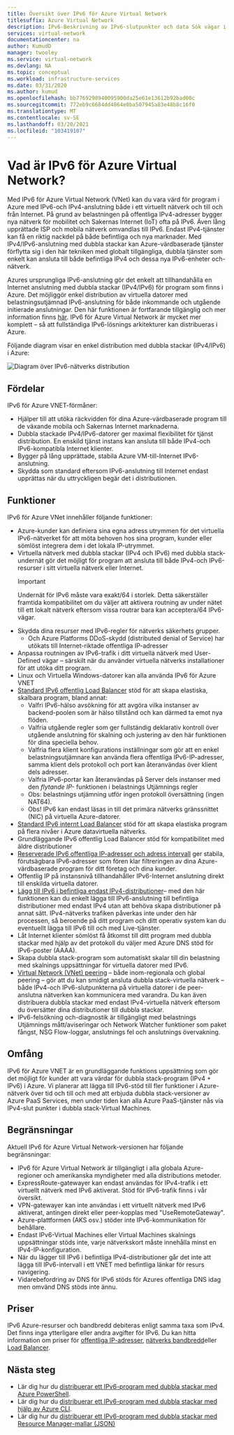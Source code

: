 ```yaml
---
title: Översikt över IPv6 för Azure Virtual Network
titlesuffix: Azure Virtual Network
description: IPv6-Beskrivning av IPv6-slutpunkter och data Sök vägar i ett virtuellt Azure-nätverk.
services: virtual-network
documentationcenter: na
author: KumudD
manager: twooley
ms.service: virtual-network
ms.devlang: NA
ms.topic: conceptual
ms.workload: infrastructure-services
ms.date: 03/31/2020
ms.author: kumud
ms.openlocfilehash: bb7769298940095900da25e61e13612b92bad00c
ms.sourcegitcommit: 772eb9c6684dd4864e0ba507945a83e48b8c16f0
ms.translationtype: MT
ms.contentlocale: sv-SE
ms.lasthandoff: 03/20/2021
ms.locfileid: "103419107"
---
```

# <a name="what-is-ipv6-for-azure-virtual-network"></a>Vad är IPv6 för Azure Virtual Network?

Med IPv6 för Azure Virtual Network (VNet) kan du vara värd för program i Azure med IPv6-och IPv4-anslutning både i ett virtuellt nätverk och till och från Internet. På grund av belastningen på offentliga IPv4-adresser bygger nya nätverk för mobilitet och Sakernas Internet (IoT) ofta på IPv6. Även lång upprättade ISP och mobila nätverk omvandlas till IPv6. Endast IPv4-tjänster kan få en riktig nackdel på både befintliga och nya marknader. Med IPv4/IPv6-anslutning med dubbla stackar kan Azure-värdbaserade tjänster förflytta sig i den här tekniken med globalt tillgängliga, dubbla tjänster som enkelt kan ansluta till både befintliga IPv4 och dessa nya IPv6-enheter och-nätverk.

Azures ursprungliga IPv6-anslutning gör det enkelt att tillhandahålla en Internet anslutning med dubbla stackar (IPv4/IPv6) för program som finns i Azure. Det möjliggör enkel distribution av virtuella datorer med belastningsutjämnad IPv6-anslutning för både inkommande och utgående initierade anslutningar. Den här funktionen är fortfarande tillgänglig och mer information finns [här](../load-balancer/load-balancer-ipv6-overview.md).
IPv6 för Azure Virtual Network är mycket mer komplett – så att fullständiga IPv6-lösnings arkitekturer kan distribueras i Azure.


Följande diagram visar en enkel distribution med dubbla stackar (IPv4/IPv6) i Azure:

![Diagram över IPv6-nätverks distribution](./media/ipv6-support-overview/ipv6-sample-diagram.png)

## <a name="benefits"></a>Fördelar

IPv6 för Azure VNET-förmåner:

- Hjälper till att utöka räckvidden för dina Azure-värdbaserade program till de växande mobila och Sakernas Internet marknaderna.
- Dubbla stackade IPv4/IPv6-datorer ger maximal flexibilitet för tjänst distribution. En enskild tjänst instans kan ansluta till både IPv4-och IPv6-kompatibla Internet klienter.
- Bygger på lång upprättade, stabila Azure VM-till-Internet IPv6-anslutning.
- Skydda som standard eftersom IPv6-anslutning till Internet endast upprättas när du uttryckligen begär det i distributionen.

## <a name="capabilities"></a>Funktioner

IPv6 för Azure VNet innehåller följande funktioner:

- Azure-kunder kan definiera sina egna adress utrymmen för det virtuella IPv6-nätverket för att möta behoven hos sina program, kunder eller sömlöst integrera dem i det lokala IP-utrymmet.
- Virtuella nätverk med dubbla stackar (IPv4 och IPv6) med dubbla stack-undernät gör det möjligt för program att ansluta till både IPv4-och IPv6-resurser i sitt virtuella nätverk eller Internet.
    > [!IMPORTANT]
    > Undernät för IPv6 måste vara exakt/64 i storlek.  Detta säkerställer framtida kompatibilitet om du väljer att aktivera routning av under nätet till ett lokalt nätverk eftersom vissa routrar bara kan acceptera/64 IPv6-vägar.  
- Skydda dina resurser med IPv6-regler för nätverks säkerhets grupper.
    - Och Azure Platforms DDoS-skydd (distributed denial of Service) har utökats till Internet-riktade offentliga IP-adresser
- Anpassa routningen av IPv6-trafik i ditt virtuella nätverk med User-Defined vägar – särskilt när du använder virtuella nätverks installationer för att utöka ditt program.
- Linux och Virtuella Windows-datorer kan alla använda IPv6 för Azure VNET
- [Standard IPv6 offentlig Load Balancer](virtual-network-ipv4-ipv6-dual-stack-standard-load-balancer-powershell.md) stöd för att skapa elastiska, skalbara program, bland annat:
    - Valfri IPv6-hälso avsökning för att avgöra vilka instanser av backend-poolen som är hälso tillstånd och kan därmed ta emot nya flöden.
    - Valfria utgående regler som ger fullständig deklarativ kontroll över utgående anslutning för skalning och justering av den här funktionen för dina speciella behov.
    - Valfria flera klient konfigurations inställningar som gör att en enkel belastningsutjämnare kan använda flera offentliga IPv6-IP-adresser, samma klient dels protokoll och port kan återanvändas över klient dels adresser.
    - Valfria IPv6-portar kan återanvändas på Server dels instanser med den *flytande IP-* funktionen i belastnings Utjämnings regler 
    - Obs: belastnings utjämning utför ingen protokoll översättning (ingen NAT64). 
    - Obs! IPv6 kan endast läsas in till det primära nätverks gränssnittet (NIC) på virtuella Azure-datorer. 
- [Standard IPv6 internt Load Balancer](ipv6-dual-stack-standard-internal-load-balancer-powershell.md) stöd för att skapa elastiska program på flera nivåer i Azure datavirtuella nätverks.   
- Grundläggande IPv6 offentlig Load Balancer stöd för kompatibilitet med äldre distributioner
- [Reserverade IPv6 offentliga IP-adresser och adress intervall](ipv6-public-ip-address-prefix.md) ger stabila, förutsägbara IPv6-adresser som fören klar filtreringen av dina Azure-värdbaserade program för ditt företag och dina kunder.
- Offentlig IP på instansnivå tillhandahåller IPv6-Internet anslutning direkt till enskilda virtuella datorer.
- [Lägg till IPv6 i befintliga endast IPv4-distributioner](ipv6-add-to-existing-vnet-powershell.md)– med den här funktionen kan du enkelt lägga till IPv6-anslutning till befintliga distributioner med endast IPv4 utan att behöva skapa distributioner på annat sätt.  IPv4-nätverks trafiken påverkas inte under den här processen, så beroende på ditt program och ditt operativ system kan du eventuellt lägga till IPv6 till och med Live-tjänster.    
- Låt Internet klienter sömlöst få åtkomst till ditt program med dubbla stackar med hjälp av det protokoll du väljer med Azure DNS stöd för IPv6-poster (AAAA). 
- Skapa dubbla stack-program som automatiskt skalar till din belastning med skalnings uppsättningar för virtuella datorer med IPv6.
- [Virtual Network (VNet) peering](virtual-network-peering-overview.md) – både inom-regionala och global peering – gör att du kan smidigt ansluta dubbla stack-virtuella nätverk – både IPv4-och IPv6-slutpunkterna på virtuella datorer i de peer-anslutna nätverken kan kommunicera med varandra. Du kan även distribuera dubbla stackar med endast IPv4-virtuella nätverk eftersom du översätter dina distributioner till dubbla stackar. 
- IPv6-felsökning och-diagnostik är tillgängligt med belastnings Utjämnings mått/aviseringar och Network Watcher funktioner som paket fångst, NSG Flow-loggar, anslutnings fel och anslutnings övervakning.   

## <a name="scope"></a>Omfång
IPv6 för Azure VNET är en grundläggande funktions uppsättning som gör det möjligt för kunder att vara värdar för dubbla stack-program (IPv4 + IPv6) i Azure.  Vi planerar att lägga till IPv6-stöd till fler funktioner i Azure-nätverk över tid och till och med att erbjuda dubbla stack-versioner av Azure PaaS Services, men under tiden kan alla Azure PaaS-tjänster nås via IPv4-slut punkter i dubbla stack-Virtual Machines.   

## <a name="limitations"></a>Begränsningar
Aktuell IPv6 för Azure Virtual Network-versionen har följande begränsningar:
- IPv6 för Azure Virtual Network är tillgängligt i alla globala Azure-regioner och amerikanska myndigheter med alla distributions metoder.  
- ExpressRoute-gatewayer kan endast användas för IPv4-trafik i ett virtuellt nätverk med IPv6 aktiverat.  Stöd för IPv6-trafik finns i vår översikt.   
- VPN-gatewayer kan inte användas i ett virtuellt nätverk med IPv6 aktiverat, antingen direkt eller peer-kopplas med "UseRemoteGateway".
- Azure-plattformen (AKS osv.) stöder inte IPv6-kommunikation för behållare. 
- Endast IPv6-Virtual Machines eller Virtual Machines skalnings uppsättningar stöds inte, varje nätverkskort måste innehålla minst en IPv4-IP-konfiguration. 
- När du lägger till IPv6 i befintliga IPv4-distributioner går det inte att lägga till IPv6-intervall i ett VNET med befintliga länkar för resurs navigering.  
- Vidarebefordring av DNS för IPv6 stöds för Azures offentliga DNS idag men omvänd DNS stöds inte ännu.   

## <a name="pricing"></a>Priser

IPv6 Azure-resurser och bandbredd debiteras enligt samma taxa som IPv4. Det finns inga ytterligare eller andra avgifter för IPv6. Du kan hitta information om priser för [offentliga IP-adresser](https://azure.microsoft.com/pricing/details/ip-addresses/), [nätverks bandbredd](https://azure.microsoft.com/pricing/details/bandwidth/)eller [Load Balancer](https://azure.microsoft.com/pricing/details/load-balancer/).

## <a name="next-steps"></a>Nästa steg

- Lär dig hur du [distribuerar ett IPv6-program med dubbla stackar med Azure PowerShell](virtual-network-ipv4-ipv6-dual-stack-standard-load-balancer-powershell.md).
- Lär dig hur du [distribuerar ett IPv6-program med dubbla stackar med hjälp av Azure CLI](virtual-network-ipv4-ipv6-dual-stack-standard-load-balancer-cli.md).
- Lär dig hur du [distribuerar ett IPv6-program med dubbla stackar med Resource Manager-mallar (JSON)](ipv6-configure-standard-load-balancer-template-json.md)
